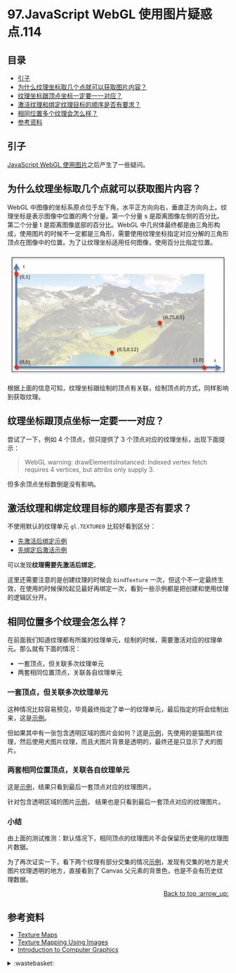 # 97.JavaScript WebGL 使用图片疑惑点.114
## <a name="index"></a> 目录
- [引子](#start)
- [为什么纹理坐标取几个点就可以获取图片内容？](#ques1)
- [纹理坐标跟顶点坐标一定要一一对应？](#ques2)
- [激活纹理和绑定纹理目标的顺序是否有要求？](#ques3)
- [相同位置多个纹理会怎么样？](#ques4)
- [参考资料](#reference)

## <a name="start"></a> 引子
[JavaScript WebGL 使用图片][url-pre]之后产生了一些疑问。

## <a name="ques1"></a> 为什么纹理坐标取几个点就可以获取图片内容？
WebGL 中图像的坐标系原点位于左下角，水平正方向向右，垂直正方向向上。纹理坐标是表示图像中位置的两个分量。第一个分量 s 是距离图像左侧的百分比。第二个分量 t 是距离图像底部的百分比。WebGL 中几何体最终都是由三角形构成，使用图片的时候不一定都是三角形，需要使用纹理坐标指定对应分解的三角形顶点在图像中的位置。为了让纹理坐标适用任何图像，使用百分比指定位置。

![97-image-coor][url-local-1]

根据上面的信息可知，纹理坐标跟绘制的顶点有关联，绘制顶点的方式，同样影响到获取纹理。
## <a name="ques2"></a> 纹理坐标跟顶点坐标一定要一一对应？
尝试了一下，例如 4 个顶点，但只提供了 3 个顶点对应的纹理坐标，出现下面提示：
> WebGL warning: drawElementsInstanced: Indexed vertex fetch requires 4 vertices, but attribs only supply 3.

但多余顶点坐标数倒是没有影响。

## <a name="ques3"></a> 激活纹理和绑定纹理目标的顺序是否有要求？
不使用默认的纹理单元 `gl.TEXTURE0` 比较好看到区分：
- [先激活后绑定示例][url-example1]
- [先绑定后激活示例][url-example2]

可以发现**纹理需要先激活后绑定**。

这里还需要注意的是创建纹理的时候会 `bindTexture` 一次，但这个不一定最终生效，在使用的时候保险起见最好再绑定一次，看到一些示例都是把创建和使用纹理的逻辑区分开。

## <a name="ques4"></a> 相同位置多个纹理会怎么样？
在前面我们知道纹理都有所属的纹理单元，绘制的时候，需要激活对应的纹理单元。那么就有下面的情况：
- 一套顶点，但关联多次纹理单元
- 两套相同位置顶点，关联各自纹理单元

### 一套顶点，但关联多次纹理单元
这种情况比较容易预见，毕竟最终指定了单一的纹理单元，最后指定的将会绘制出来，这是[示例][url-example3]。

但如果其中有一张包含透明区域的图片会如何？这是[示例][url-example4]，先使用的是猫图片纹理，然后使用犬图片纹理，而且犬图片背景是透明的，最终还是只显示了犬的图片。

### 两套相同位置顶点，关联各自纹理单元
这是[示例][url-example5]，结果只看到最后一套顶点对应的纹理图片。

针对包含透明区域的图片[示例][url-example6]， 结果也是只看到最后一套顶点对应的纹理图片。

### 小结
由上面的测试推测：默认情况下，相同顶点的纹理图片不会保留历史使用的纹理图片数据。

为了再次证实一下，看下两个纹理有部分交集的情况[示例][url-example7]，发现有交集的地方是犬图片纹理透明的地方，直接看到了 Canvas 父元素的背景色，也是不会有历史纹理数据。



<div align="right"><a href="#index">Back to top :arrow_up:</a></div>


## <a name="reference"></a> 参考资料
- [Texture Maps][url-1]
- [Texture Mapping Using Images][url-2]
- [Introduction to Computer Graphics][url-3]

[url-pre]:https://github.com/XXHolic/segment/issues/113
[url-1]:http://learnwebgl.brown37.net/model_data/model_texture_maps.html
[url-2]:http://learnwebgl.brown37.net/10_surface_properties/texture_mapping_images.html
[url-3]:https://math.hws.edu/graphicsbook/index.html


[url-example1]:https://xxholic.github.io/lab/segment/97/active-bind.html
[url-example2]:https://xxholic.github.io/lab/segment/97/bind-active.html
[url-example3]:https://xxholic.github.io/lab/segment/97/one-multi.html
[url-example4]:https://xxholic.github.io/lab/segment/97/one-multi-trans.html
[url-example5]:https://xxholic.github.io/lab/segment/97/multi-multi.html
[url-example6]:https://xxholic.github.io/lab/segment/97/multi-multi-trans.html
[url-example7]:https://xxholic.github.io/lab/segment/97/overlap.html


[url-local-1]:../images/97/1.png
[url-local-2]:../images/97/2.png

<details>
<summary>:wastebasket:</summary>

最近看了[《魔法满屋》][url-art]，品质很不错，只是整个剧情感觉不到惊喜。

![97-poster][url-local-poster]


</details>

[url-art]:https://movie.douban.com/subject/35134724/
[url-local-poster]:../images/97/poster.png
